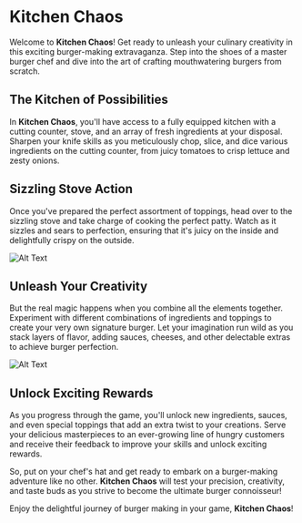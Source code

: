 # Kitchen Chaos

Welcome to **Kitchen Chaos**! Get ready to unleash your culinary creativity in this exciting burger-making extravaganza. Step into the shoes of a master burger chef and dive into the art of crafting mouthwatering burgers from scratch.

## The Kitchen of Possibilities

In **Kitchen Chaos**, you'll have access to a fully equipped kitchen with a cutting counter, stove, and an array of fresh ingredients at your disposal. Sharpen your knife skills as you meticulously chop, slice, and dice various ingredients on the cutting counter, from juicy tomatoes to crisp lettuce and zesty onions.

## Sizzling Stove Action

Once you've prepared the perfect assortment of toppings, head over to the sizzling stove and take charge of cooking the perfect patty. Watch as it sizzles and sears to perfection, ensuring that it's juicy on the inside and delightfully crispy on the outside.


![Alt Text](https://media1.giphy.com/media/v1.Y2lkPTc5MGI3NjExOTgzMGVmMmNjYmM2NTVlODYyODE2Y2Q3OTlkOGIxZWNjM2E1NDc4YyZlcD12MV9pbnRlcm5hbF9naWZzX2dpZklkJmN0PWc/5ZUjEejqnqsynCEJsv/giphy.gif)


## Unleash Your Creativity

But the real magic happens when you combine all the elements together. Experiment with different combinations of ingredients and toppings to create your very own signature burger. Let your imagination run wild as you stack layers of flavor, adding sauces, cheeses, and other delectable extras to achieve burger perfection.


![Alt Text](https://media1.giphy.com/media/r7Wy1KBjGnnwri2WEB/giphy.gif)


## Unlock Exciting Rewards

As you progress through the game, you'll unlock new ingredients, sauces, and even special toppings that add an extra twist to your creations. Serve your delicious masterpieces to an ever-growing line of hungry customers and receive their feedback to improve your skills and unlock exciting rewards.

So, put on your chef's hat and get ready to embark on a burger-making adventure like no other. **Kitchen Chaos** will test your precision, creativity, and taste buds as you strive to become the ultimate burger connoisseur!

Enjoy the delightful journey of burger making in your game, **Kitchen Chaos**!
